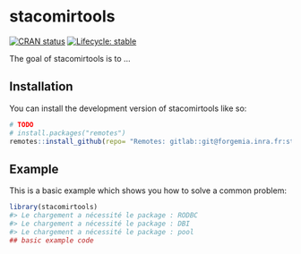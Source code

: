 
<!-- README.md is generated from README.Rmd. Please edit that file -->

# stacomirtools

<!-- badges: start -->

[![CRAN
status](https://www.r-pkg.org/badges/version/stacomirtools)](https://CRAN.R-project.org/package=stacomirtools)
[![Lifecycle:
stable](https://img.shields.io/badge/lifecycle-stable-brightgreen.svg)](https://lifecycle.r-lib.org/articles/stages.html#stable)
<!-- badges: end -->

The goal of stacomirtools is to …

## Installation

You can install the development version of stacomirtools like so:

``` r
# TODO
# install.packages("remotes")
remotes::install_github(repo= "Remotes: gitlab::git@forgemia.inra.fr:stacomi/stacomirtools.git")
```

## Example

This is a basic example which shows you how to solve a common problem:

``` r
library(stacomirtools)
#> Le chargement a nécessité le package : RODBC
#> Le chargement a nécessité le package : DBI
#> Le chargement a nécessité le package : pool
## basic example code
```
